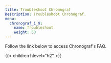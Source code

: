 ```yaml
---
title: Troubleshoot Chronograf
Description: Troubleshoot Chronograf.
menu:
  chronograf_1_9:
    name: Troubleshoot
    weight: 50
---
```


Follow the link below to access Chronograf's FAQ.

{{< children hlevel="h2" >}}
